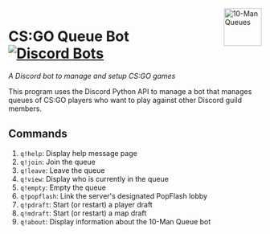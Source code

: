 <img src="https://i.imgur.com/5v6mLwb.png" alt="10-Man Queues" align="right" width="75" height="75"/>

# CS:GO Queue Bot &ensp; [![Discord Bots](https://top.gg/api/widget/status/539669626863353868.svg)](https://top.gg/bot/539669626863353868)
*A Discord bot to manage and setup CS:GO games*

This program uses the Discord Python API to manage a bot that manages queues of CS:GO players who want to play against other Discord guild members.

## Commands

1. `q!help`:             Display help message page
2. `q!join`:             Join the queue
3. `q!leave`:            Leave the queue
4. `q!view`:             Display who is currently in the queue
5. `q!empty`:            Empty the queue
6. `q!popflash`:         Link the server's designated PopFlash lobby
7. `q!pdraft`:           Start (or restart) a player draft
8. `q!mdraft`:           Start (or restart) a map draft
9. `q!about`:            Display information about the 10-Man Queue bot
